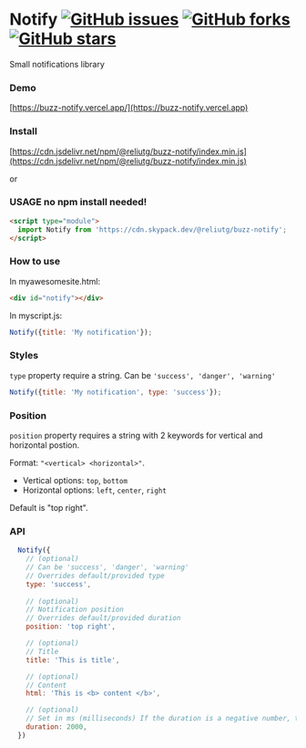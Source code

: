 # Notify [![GitHub issues](https://img.shields.io/github/issues/reliut-g/buzz-notify)](https://github.com/reliut-g/buzz-notify/issues) [![GitHub forks](https://img.shields.io/github/forks/reliut-g/buzz-notify)](https://github.com/reliut-g/buzz-notify/network) [![GitHub stars](https://img.shields.io/github/stars/reliut-g/buzz-notify)](https://github.com/reliut-g/buzz-notify/stargazers)

Small notifications library

### Demo
[https://buzz-notify.vercel.app/](https://buzz-notify.vercel.app)

### Install
[https://cdn.jsdelivr.net/npm/@reliutg/buzz-notify/index.min.js](https://cdn.jsdelivr.net/npm/@reliutg/buzz-notify/index.min.js)

or

### USAGE no npm install needed!

````html
<script type="module">
  import Notify from 'https://cdn.skypack.dev/@reliutg/buzz-notify';
</script>
````

### How to use

In myawesomesite.html:
```html
<div id="notify"></div>
```

In myscript.js:
```javascript
Notify({title: 'My notification'});
```
### Styles
`type` property require a string. Can be `'success', 'danger', 'warning'`

```javascript
Notify({title: 'My notification', type: 'success'});
```

### Position

`position` property requires a string with 2 keywords for vertical and horizontal postion.

Format: `"<vertical> <horizontal>"`.

- Vertical options: `top`, `bottom`
- Horizontal options: `left`, `center`, `right`

Default is "top right".

### API

```javascript
  Notify({
    // (optional)
    // Can be 'success', 'danger', 'warning'
    // Overrides default/provided type
    type: 'success',
    
    // (optional)
    // Notification position
    // Overrides default/provided duration
    position: 'top right',

    // (optional)
    // Title
    title: 'This is title',

    // (optional)
    // Content
    html: 'This is <b> content </b>',

    // (optional)
    // Set in ms (milliseconds) If the duration is a negative number, the notification will not be removed.
    duration: 2000,
  })
```
